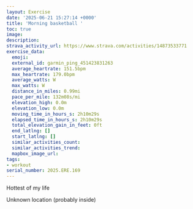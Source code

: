 ```yaml
---
layout: Exercise
date: '2025-06-21 15:27:14 +0000'
title: 'Morning basketball '
toc: true
image:
description:
strava_activity_url: https://www.strava.com/activities/14873533771
exercise_data:
  emoji:
  external_id: garmin_ping_451423831263
  average_heartrate: 151.5bpm
  max_heartrate: 179.0bpm
  average_watts: W
  max_watts: W
  distance_in_miles: 0.99mi
  pace_per_mile: 132m08s/mi
  elevation_high: 0.0m
  elevation_low: 0.0m
  moving_time_in_hours_s: 2h10m29s
  elapsed_time_in_hours_s: 2h10m29s
  total_elevation_gain_in_feet: 0ft
  end_latlng: []
  start_latlng: []
  similar_activities_count:
  similar_activities_trend:
  mapbox_image_url:
tags:
- workout
serial_number: 2025.ERE.169
---
```

Hottest of my life

Unknown location (probably inside)
